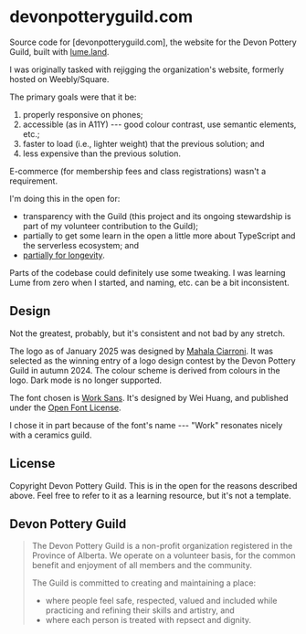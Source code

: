# devonpotteryguild.com

Source code for [devonpotteryguild.com], the website for the Devon Pottery
Guild, built with [lume.land](Lume).

I was originally tasked with rejigging the organization's website, formerly hosted on Weebly/Square.

The primary goals were that it be:

1. properly responsive on phones;
2. accessible (as in A11Y) --- good colour contrast, use semantic elements, etc.;
3. faster to load (i.e., lighter weight) that the previous solution; and
4. less expensive than the previous solution.

E-commerce (for membership fees and class registrations) wasn't a requirement.

I'm doing this in the open for:

- transparency with the Guild (this project and its ongoing stewardship is part of my volunteer contribution to the Guild);
- partially to get some learn in the open a little more about TypeScript and the serverless ecosystem; and
- [partially for longevity](https://en.wikipedia.org/wiki/Bus_factor).

Parts of the codebase could definitely use some tweaking. I was learning Lume from zero when I started, and naming, etc. can be a bit inconsistent.

## Design

Not the greatest, probably, but it's consistent and not bad by any stretch.

The logo as of January 2025 was designed by
[Mahala Ciarroni](https://www.kindlyseebelow.com/mahala).
It was selected as the winning entry of a logo design contest by the Devon Pottery Guild in autumn 2024.
The colour scheme is derived from colours in the logo. Dark mode is no longer supported.

The font chosen is [Work Sans](https://weiweihuanghuang.github.io/Work-Sans/).
It's designed by Wei Huang, and published under the [Open Font License](https://scripts.sil.org/cms/scripts/page.php?site_id=nrsi&d=OFL).

I chose it in part because of the font's name --- "Work" resonates nicely with a ceramics guild.

## License

Copyright Devon Pottery Guild.
This is in the open for the reasons described above. Feel free to refer to it as a learning resource, but it's not a template.

## Devon Pottery Guild

>
> The Devon Pottery Guild is a non-profit organization registered in the Province of Alberta. We operate on a volunteer basis, for the common benefit and enjoyment of all members and the community.
> 
> The Guild is committed to creating and maintaining a place:
> 
> - where people feel safe, respected, valued and included while practicing and refining their skills and artistry, and
> - where each person is treated with repsect and dignity.
>
